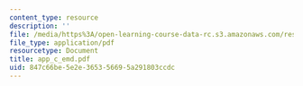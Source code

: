 ```yaml
---
content_type: resource
description: ''
file: /media/https%3A/open-learning-course-data-rc.s3.amazonaws.com/res-6-003-electromechanical-dynamics-spring-2009/847c66be5e2e365356695a291803ccdc_app_c_emd.pdf
file_type: application/pdf
resourcetype: Document
title: app_c_emd.pdf
uid: 847c66be-5e2e-3653-5669-5a291803ccdc
---
```

